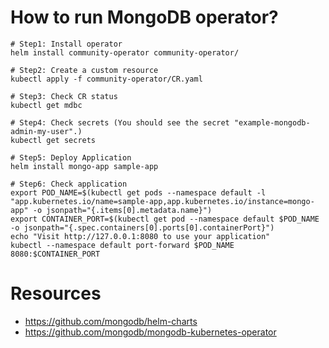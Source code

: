 # How to run MongoDB operator?
```
# Step1: Install operator
helm install community-operator community-operator/

# Step2: Create a custom resource
kubectl apply -f community-operator/CR.yaml

# Step3: Check CR status 
kubectl get mdbc

# Step4: Check secrets (You should see the secret "example-mongodb-admin-my-user".)
kubectl get secrets

# Step5: Deploy Application
helm install mongo-app sample-app

# Step6: Check application
export POD_NAME=$(kubectl get pods --namespace default -l "app.kubernetes.io/name=sample-app,app.kubernetes.io/instance=mongo-app" -o jsonpath="{.items[0].metadata.name}")
export CONTAINER_PORT=$(kubectl get pod --namespace default $POD_NAME -o jsonpath="{.spec.containers[0].ports[0].containerPort}")
echo "Visit http://127.0.0.1:8080 to use your application"
kubectl --namespace default port-forward $POD_NAME 8080:$CONTAINER_PORT
```

# Resources
* https://github.com/mongodb/helm-charts
* https://github.com/mongodb/mongodb-kubernetes-operator
